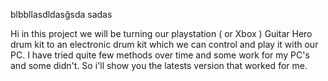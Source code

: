 blbbllasdldasğsda
sadas


Hi in this project we will be turning our playstation ( or Xbox ) Guitar Hero drum kit to an electronic drum kit which we can control and play it with our PC.
I have tried quite few methods over time and some work for my PC's and some didn't. So i'll show you the latests version that worked for me.

